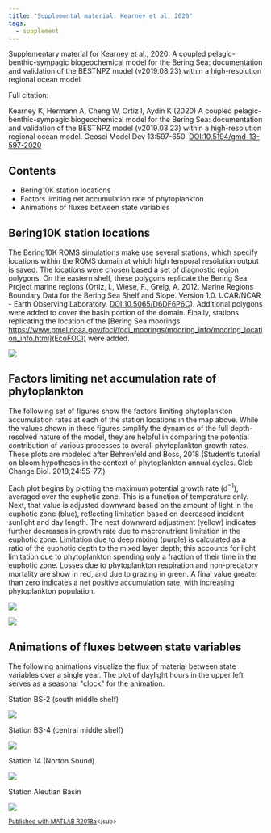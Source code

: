 ```yaml
---
title: "Supplemental material: Kearney et al, 2020"
tags:
  - supplement
---
```



Supplementary material for Kearney et al., 2020: A coupled pelagic-benthic-sympagic biogeochemical model for the Bering Sea: documentation and validation of the BESTNPZ model (v2019.08.23) within a high-resolution regional ocean model


Full citation:


Kearney K, Hermann A, Cheng W, Ortiz I, Aydin K (2020) A coupled pelagic-benthic-sympagic biogeochemical model for the Bering Sea: documentation and validation of the BESTNPZ model (v2019.08.23) within a high-resolution regional ocean model. Geosci Model Dev 13:597-650. [DOI:10.5194/gmd-13-597-2020](https://doi.org/10.5194/gmd-13-597-2020) 



## Contents

            
- Bering10K station locations        
- Factors limiting net accumulation rate of phytoplankton        
- Animations of fluxes between state variables

## Bering10K station locations


The Bering10K ROMS simulations make use several stations, which specify locations within the ROMS domain at which high temporal resolution output is saved.  The locations were chosen based a set of diagnostic region polygons.  On the eastern shelf, these polygons replicate the Bering Sea Project marine regions (Ortiz, I., Wiese, F., Greig, A. 2012. Marine Regions Boundary Data for the Bering Sea Shelf and Slope. Version 1.0. UCAR/NCAR - Earth Observing Laboratory. [DOI:10.5065/D6DF6P6C](https://doi.org/10.5065/D6DF6P6C)).  Additional polygons were added to cover the  basin portion of the domain.  Finally, stations  replicating the location of the [Bering Sea moorings https://www.pmel.noaa.gov/foci/foci_moorings/mooring_info/mooring_location_info.html](EcoFOCI) were added.


![](../assets/images/gmdval_supplement_01.png)


## Factors limiting net accumulation rate of phytoplankton


The following set of figures show the factors limiting phytoplankton accumulation rates at each of the station locations in the map above. While the values shown in these figures simplify the dynamics of the full depth-resolved nature of the model, they are helpful in comparing the potential contribution of various processes to overall phytoplankton growth rates.  These plots are modeled after Behrenfeld and Boss, 2018 (Student&#8217;s tutorial on bloom hypotheses in the context of phytoplankton annual cycles. &#65279;Glob Change Biol. 2018;24:55&#8211;77.)


Each plot begins by plotting the maximum potential growth rate (d$^{-1}$), averaged over the euphotic zone.  This is a function of temperature only. Next, that value is adjusted downward based on the amount of light in the euphotic zone (blue), reflecting limitation based on decreased incident sunlight and day length.  The next downward adjustment (yellow) indicates further decreases in growth rate due to macronutrient limitation in the euphotic zone.  Limitation due to deep mixing (purple) is calculated as a ratio of the euphotic depth to the mixed layer depth; this accounts for light limitation due to phytoplankton spending only a fraction of their time in the euphotic zone.  Losses due to phytoplankton respiration and non-predatory mortality are show in red, and due to grazing in green.  A final value greater than zero indicates a net positive accumulation rate, with increasing phytoplankton population.


![](../assets/images/gmdval_supplement_02.png)

![](../assets/images/gmdval_supplement_03.png)


## Animations of fluxes between state variables


The following animations visualize the flux of material between state variables over a single year.  The plot of daylight hours in the upper left serves as a seasonal "clock" for the animation.


Station BS-2 (south middle shelf)



![](../assets/images/fluxes_sta02_SouthMiddleShelf.gif)



Station BS-4 (central middle shelf)



![](../assets/images/fluxes_sta04_CentralMiddleShelf.gif)



Station 14 (Norton Sound)



![](../assets/images/fluxes_sta22_NortonSound.gif)



Station Aleutian Basin



![](../assets/images/fluxes_sta31_AleutianBasin.gif)




<sub>[Published with MATLAB R2018a]("http://www.mathworks.com/products/matlab/")</sub>